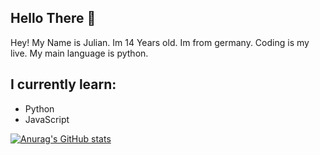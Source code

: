 ## Hello There 👋

Hey! 
My Name is Julian.
Im 14 Years old.
Im from germany.
Coding is my live.
My main language is python.


## I currently learn:

* Python 
* JavaScript

[![Anurag's GitHub stats](https://github-readme-stats.vercel.app/api?username=Error-PY)](https://github.com/anuraghazra/github-readme-stats)
